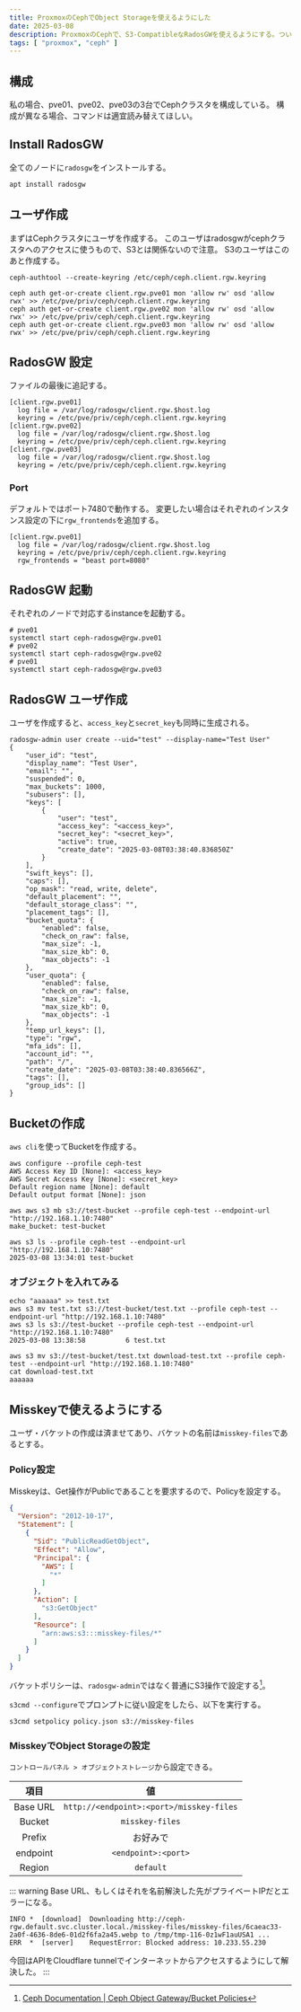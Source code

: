 ```yaml
---
title: ProxmoxのCephでObject Storageを使えるようにした 
date: 2025-03-08
description: ProxmoxのCephで、S3-CompatibleなRadosGWを使えるようにする。ついでにMisskeyのオブジェクトストレージを設定する。
tags: [ "proxmox", "ceph" ]
---
```


## 構成

私の場合、pve01、pve02、pve03の3台でCephクラスタを構成している。
構成が異なる場合、コマンドは適宜読み替えてほしい。

## Install RadosGW
全てのノードに`radosgw`をインストールする。
```sh
apt install radosgw
```

## ユーザ作成

まずはCephクラスタにユーザを作成する。
このユーザはradosgwがcephクラスタへのアクセスに使うもので、S3とは関係ないので注意。
S3のユーザはこのあと作成する。

```shell
ceph-authtool --create-keyring /etc/ceph/ceph.client.rgw.keyring
```

```shell
ceph auth get-or-create client.rgw.pve01 mon 'allow rw' osd 'allow rwx' >> /etc/pve/priv/ceph/ceph.client.rgw.keyring
ceph auth get-or-create client.rgw.pve02 mon 'allow rw' osd 'allow rwx' >> /etc/pve/priv/ceph/ceph.client.rgw.keyring
ceph auth get-or-create client.rgw.pve03 mon 'allow rw' osd 'allow rwx' >> /etc/pve/priv/ceph/ceph.client.rgw.keyring
```

## RadosGW 設定

ファイルの最後に追記する。

``` [/etc/ceph/ceph.conf]
[client.rgw.pve01]
  log file = /var/log/radosgw/client.rgw.$host.log
  keyring = /etc/pve/priv/ceph/ceph.client.rgw.keyring
[client.rgw.pve02]
  log file = /var/log/radosgw/client.rgw.$host.log
  keyring = /etc/pve/priv/ceph/ceph.client.rgw.keyring
[client.rgw.pve03]
  log file = /var/log/radosgw/client.rgw.$host.log
  keyring = /etc/pve/priv/ceph/ceph.client.rgw.keyring
```

### Port
デフォルトではポート7480で動作する。
変更したい場合はそれぞれのインスタンス設定の下に`rgw_frontends`を追加する。
```
[client.rgw.pve01]
  log file = /var/log/radosgw/client.rgw.$host.log
  keyring = /etc/pve/priv/ceph/ceph.client.rgw.keyring
  rgw_frontends = "beast port=8080"
```


## RadosGW 起動

それぞれのノードで対応するinstanceを起動する。

```shell
# pve01
systemctl start ceph-radosgw@rgw.pve01
# pve02
systemctl start ceph-radosgw@rgw.pve02
# pve01
systemctl start ceph-radosgw@rgw.pve03
```

## RadosGW ユーザ作成

ユーザを作成すると、`access_key`と`secret_key`も同時に生成される。

```shell
radosgw-admin user create --uid="test" --display-name="Test User"
{
    "user_id": "test",
    "display_name": "Test User",
    "email": "",
    "suspended": 0,
    "max_buckets": 1000,
    "subusers": [],
    "keys": [
        {
            "user": "test",
            "access_key": "<access_key>",
            "secret_key": "<secret_key>",
            "active": true,
            "create_date": "2025-03-08T03:38:40.836850Z"
        }
    ],
    "swift_keys": [],
    "caps": [],
    "op_mask": "read, write, delete",
    "default_placement": "",
    "default_storage_class": "",
    "placement_tags": [],
    "bucket_quota": {
        "enabled": false,
        "check_on_raw": false,
        "max_size": -1,
        "max_size_kb": 0,
        "max_objects": -1
    },
    "user_quota": {
        "enabled": false,
        "check_on_raw": false,
        "max_size": -1,
        "max_size_kb": 0,
        "max_objects": -1
    },
    "temp_url_keys": [],
    "type": "rgw",
    "mfa_ids": [],
    "account_id": "",
    "path": "/",
    "create_date": "2025-03-08T03:38:40.836566Z",
    "tags": [],
    "group_ids": []
}
```

## Bucketの作成

`aws cli`を使ってBucketを作成する。

```shell
aws configure --profile ceph-test
AWS Access Key ID [None]: <access_key>
AWS Secret Access Key [None]: <secret_key>
Default region name [None]: default
Default output format [None]: json
```

```shell
aws aws s3 mb s3://test-bucket --profile ceph-test --endpoint-url "http://192.168.1.10:7480"
make_bucket: test-bucket
```

```shell
aws s3 ls --profile ceph-test --endpoint-url "http://192.168.1.10:7480"
2025-03-08 13:34:01 test-bucket
```

### オブジェクトを入れてみる

```shell
echo "aaaaaa" >> test.txt
aws s3 mv test.txt s3://test-bucket/test.txt --profile ceph-test --endpoint-url "http://192.168.1.10:7480"
aws s3 ls s3://test-bucket --profile ceph-test --endpoint-url "http://192.168.1.10:7480"
2025-03-08 13:38:58          6 test.txt
```

```shell
aws s3 mv s3://test-bucket/test.txt download-test.txt --profile ceph-test --endpoint-url "http://192.168.1.10:7480"
cat download-test.txt
aaaaaa 
```

## Misskeyで使えるようにする

ユーザ・バケットの作成は済ませてあり、バケットの名前は`misskey-files`であるとする。

### Policy設定

Misskeyは、Get操作がPublicであることを要求するので、Policyを設定する。

```json [policy.json]
{
  "Version": "2012-10-17",
  "Statement": [
    {
      "Sid": "PublicReadGetObject",
      "Effect": "Allow",
      "Principal": {
        "AWS": [
          "*"
        ]
      },
      "Action": [
        "s3:GetObject"
      ],
      "Resource": [
        "arn:aws:s3:::misskey-files/*"
      ]
    }
  ]
}
```

バケットポリシーは、`radosgw-admin`ではなく普通にS3操作で設定する[^policy-setting]。

`s3cmd --configure`でプロンプトに従い設定をしたら、以下を実行する。

```shell
s3cmd setpolicy policy.json s3://misskey-files
```

### MisskeyでObject Storageの設定

`コントロールパネル > オブジェクトストレージ`から設定できる。

|    項目    |                    値                     |
|:--------:|:----------------------------------------:|
| Base URL | `http://<endpoint>:<port>/misskey-files` |
|  Bucket  |             `misskey-files`              |
|  Prefix  |                   お好みで                   |
| endpoint |           `<endpoint>:<port>`            |
|  Region  |                `default`                 |

::: warning
Base URL、もしくはそれを名前解決した先がプライベートIPだとエラーになる。
```
INFO *	[download]	Downloading http://ceph-rgw.default.svc.cluster.local./misskey-files/misskey-files/6caeac33-2a0f-4636-8de6-01d2f6fa2a45.webp to /tmp/tmp-116-0z1wF1auUSA1 ...
ERR  *	[server]	RequestError: Blocked address: 10.233.55.230
```
今回はAPIをCloudflare tunnelでインターネットからアクセスするようにして解決した。
:::

[^policy-setting]: [Ceph Documentation | Ceph Object Gateway/Bucket Policies](https://docs.ceph.com/en/latest/radosgw/bucketpolicy/#creation-and-removal:~:text=Bucket%20policies%20are%20managed%20through%20standard%20S3%20operations%20rather%20than%20radosgw%2Dadmin.)